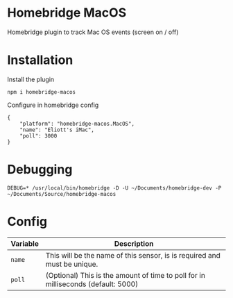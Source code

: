 # Homebridge MacOS
Homebridge plugin to track Mac OS events (screen on / off)

# Installation

Install the plugin
```
npm i homebridge-macos
```

Configure in homebridge config
```
{
    "platform": "homebridge-macos.MacOS",
    "name": "Eliott's iMac",
    "poll": 3000
}
```


# Debugging
```
DEBUG=* /usr/local/bin/homebridge -D -U ~/Documents/homebridge-dev -P ~/Documents/Source/homebridge-macos
```

# Config
Variable | Description
-------- | -----------
`name` | This will be the name of this sensor, is is required and must be unique.
`poll` | (Optional) This is the amount of time to poll for in milliseconds (default: 5000)